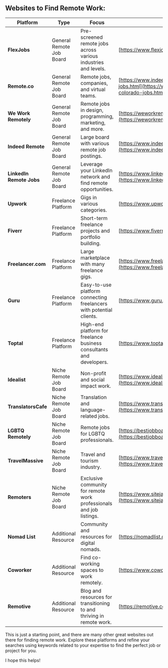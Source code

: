 ## Websites to Find Remote Work:

| Platform | Type | Focus | Website | Image |
|---|---|---|---|---|
| **FlexJobs** | General Remote Job Board | Pre-screened remote jobs across various industries and levels. | [https://www.flexjobs.com/](https://www.flexjobs.com/) | [Image of FlexJobs logo] |
| **Remote.co** | General Remote Job Board | Remote jobs, companies, and virtual teams. | [https://www.indeed.com/q-work-remotely-l-colorado-jobs.html](https://www.indeed.com/q-work-remotely-l-colorado-jobs.html) | [Image of Remote.co logo] |
| **We Work Remotely** | General Remote Job Board | Remote jobs in design, programming, marketing, and more. | [https://weworkremotely.com/](https://weworkremotely.com/) | [Image of We Work Remotely logo] |
| **Indeed Remote** | General Remote Job Board | Large board with various remote job postings. | [https://www.indeed.com/m/jobs?l=Remote](https://www.indeed.com/m/jobs?l=Remote) | [Image of Indeed Remote logo] |
| **LinkedIn Remote Jobs** | General Remote Job Board | Leverage your LinkedIn network and find remote opportunities. | [https://www.linkedin.com/jobs/remote-jobs](https://www.linkedin.com/jobs/remote-jobs) | [Image of LinkedIn Remote Jobs logo] |
| **Upwork** | Freelance Platform | Gigs in various categories. | [https://www.upwork.com/](https://www.upwork.com/) | [Image of Upwork logo] |
| **Fiverr** | Freelance Platform | Short-term freelance projects and portfolio building. | [https://www.fiverr.com/](https://www.fiverr.com/) | [Image of Fiverr logo] |
| **Freelancer.com** | Freelance Platform | Large marketplace with many freelance gigs. | [https://www.freelancer.com/](https://www.freelancer.com/) | [Image of Freelancer.com logo] |
| **Guru** | Freelance Platform | Easy-to-use platform connecting freelancers with potential clients. | [https://www.guru.com/](https://www.guru.com/) | [Image of Guru logo] |
| **Toptal** | Freelance Platform | High-end platform for freelance business consultants and developers. | [https://www.toptal.com/](https://www.toptal.com/) | [Image of Toptal logo] |
| **Idealist** | Niche Remote Job Board | Non-profit and social impact work. | [https://www.idealist.org/en/jobs](https://www.idealist.org/en/jobs) | [Image of Idealist logo] |
| **TranslatorsCafe** | Niche Remote Job Board | Translation and language-related jobs. | [https://www.translatorscafe.com/](https://www.translatorscafe.com/) | [Image of TranslatorsCafe logo] |
| **LGBTQ Remotely** | Niche Remote Job Board | Remote jobs for LGBTQ professionals. | [https://bestjobboards.co/lgbtq-remotely](https://bestjobboards.co/lgbtq-remotely) | [Image of LGBTQ Remotely logo] |
| **TravelMassive** | Niche Remote Job Board | Travel and tourism industry. | [https://www.travelmassive.com/classifieds](https://www.travelmassive.com/classifieds) | [Image of TravelMassive logo] |
| **Remoters** | Niche Remote Job Board | Exclusive community for remote work professionals and job listings. | [https://www.sitejabber.com/reviews/remotesremotes.com](https://www.sitejabber.com/reviews/remotesremotes.com) | [Image of Remoters logo] |
| **Nomad List** | Additional Resource | Community and resources for digital nomads. | [https://nomadlist.com/faq](https://nomadlist.com/faq) | [Image of Nomad List logo] |
| **Coworker** | Additional Resource | Find co-working spaces to work remotely. | [https://www.coworker.com/](https://www.coworker.com/) | [Image of Coworker logo] |
| **Remotive** | Additional Resource | Blog and resources for transitioning to and thriving in remote work. | [https://remotive.com/](https://remotive.com/) | [Image of Remotive logo] |

This is just a starting point, and there are many other great websites out there for finding remote work. Explore these platforms and refine your searches using keywords related to your expertise to find the perfect job or project for you.

I hope this helps!

